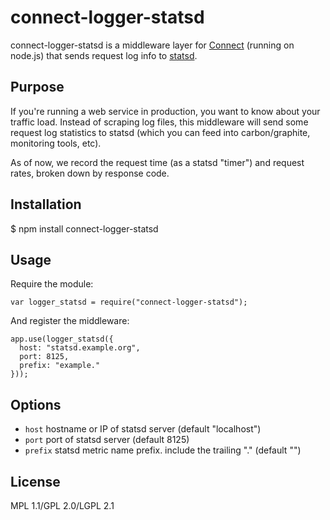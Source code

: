 # connect-logger-statsd
connect-logger-statsd is a middleware layer for [Connect](https://github.com/senchalabs/connect) (running on node.js) that sends request log info to [statsd](http://codeascraft.etsy.com/2011/02/15/measure-anything-measure-everything/).

## Purpose
If you're running a web service in production, you want to know about your traffic load. Instead of scraping log files, this middleware will send some request log statistics to statsd (which you can feed into carbon/graphite, monitoring tools, etc).

As of now, we record the request time (as a statsd "timer") and request rates, broken down by response code.

## Installation

$ npm install connect-logger-statsd

## Usage

Require the module:

    var logger_statsd = require("connect-logger-statsd");

And register the middleware:

    app.use(logger_statsd({
      host: "statsd.example.org",
      port: 8125,
      prefix: "example."
    }));

## Options

   - `host`     hostname or IP of statsd server (default "localhost")
   - `port`     port of statsd server (default 8125)
   - `prefix`   statsd metric name prefix. include the trailing "."
                (default "")
## License

MPL 1.1/GPL 2.0/LGPL 2.1
